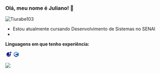 ### Olá, meu nome é Juliano! 👋

<p align="left"> <img src="https://komarev.com/ghpvc/?username=Tiurabe103&label=Views&color=blue&style=plastic" alt="Tiurabe103" /> </p>

- Estou atualmente cursando Desenvolvimento de Sistemas no SENAI
- 


**Linguagens em que tenho experiência:**

<code><img height="20" src="https://raw.githubusercontent.com/github/explore/80688e429a7d4ef2fca1e82350fe8e3517d3494d/topics/lua/lua.png"></code>
<code><img height="20" src="https://raw.githubusercontent.com/github/explore/80688e429a7d4ef2fca1e82350fe8e3517d3494d/topics/c/c.png"></code>

<img src="https://github-readme-stats.vercel.app/api?username=Tiurabe103&&show_icons=true&title_color=ffffff&icon_color=bb2acf&text_color=daf7dc&bg_color=151515">
<!--
**Tiurabe103/Tiurabe103** is a ✨ _special_ ✨ repository because its `README.md` (this file) appears on your GitHub profile.

Here are some ideas to get you started:

- 🔭 I’m currently working on ...
- 🌱 I’m currently learning ...
- 👯 I’m looking to collaborate on ...
- 🤔 I’m looking for help with ...
- 💬 Ask me about ...
- 📫 How to reach me: ...
- 😄 Pronouns: ...
- ⚡ Fun fact: ...
-->
